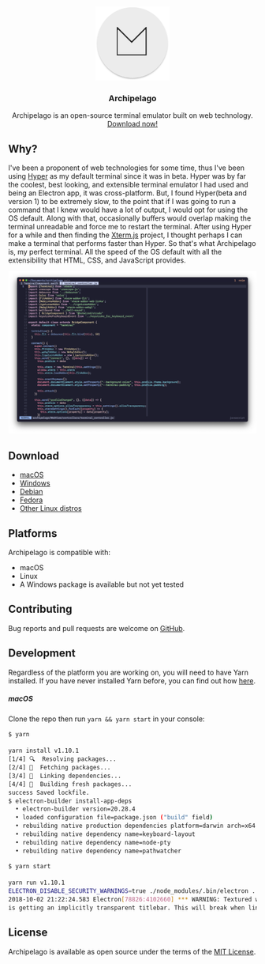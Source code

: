 <p align="center">
  <a href="https://github.com/npezza93/archipelago">
    <img src="https://github.com/npezza93/archipelago/blob/master/.github/logo.png" width="150">
  </a>

  <h3 align="center">Archipelago</h3>

  <p align="center">
    Archipelago is an open-source terminal emulator built on web technology.
    <br>
    <a href="https://archipelago-terminal.herokuapp.com/download">Download now!</a>
  </p>
</p>

## Why?

I've been a proponent of web technologies for some time, thus I've been using
[Hyper](https://github.com/zeit/hyper) as my default terminal since it was in beta.
Hyper was by far the coolest, best looking, and extensible terminal emulator I had used and being an Electron app, it was cross-platform. But, I found Hyper(beta and version 1) to be extremely slow, to the point that if I was going to run a command that I knew would have a lot of output, I would opt for using the OS default. Along with that, occasionally buffers would overlap making the terminal unreadable and force me to restart the terminal. After using Hyper for a while and then finding the [Xterm.js](https://xtermjs.org/) project, I thought perhaps I can make a terminal that performs faster than Hyper. So that's what Archipelago is, my perfect terminal. All the speed of the OS default with all the extensibility that HTML, CSS, and JavaScript provides.

![Screenshot](https://raw.githubusercontent.com/npezza93/archipelago/master/.github/screenshot.png)

## Download

- [macOS](https://archipelago-terminal.herokuapp.com/download/osx)
- [Windows](https://archipelago-terminal.herokuapp.com/download/win)
- [Debian](https://archipelago-terminal.herokuapp.com/download/linux_deb_64)
- [Fedora](https://archipelago-terminal.herokuapp.com/download/linux_rpm_64)
- [Other Linux distros](https://archipelago-terminal.herokuapp.com/download/64)

## Platforms

Archipelago is compatible with:

- macOS
- Linux
- A Windows package is available but not yet tested

## Contributing

Bug reports and pull requests are welcome on [GitHub](https://github.com/npezza93/archipelago).

## Development

Regardless of the platform you are working on, you will need to have Yarn installed. If you have never installed Yarn before, you can find out how [here](https://yarnpkg.com/en/docs/install).

##### macOS

Clone the repo then run `yarn && yarn start` in your console:

```bash
$ yarn

yarn install v1.10.1
[1/4] 🔍  Resolving packages...
[2/4] 🚚  Fetching packages...
[3/4] 🔗  Linking dependencies...
[4/4] 📃  Building fresh packages...
success Saved lockfile.
$ electron-builder install-app-deps
  • electron-builder version=20.28.4
  • loaded configuration file=package.json ("build" field)
  • rebuilding native production dependencies platform=darwin arch=x64
  • rebuilding native dependency name=keyboard-layout
  • rebuilding native dependency name=node-pty
  • rebuilding native dependency name=pathwatcher
```

```bash
$ yarn start

yarn run v1.10.1
ELECTRON_DISABLE_SECURITY_WARNINGS=true ./node_modules/.bin/electron .
2018-10-02 21:22:24.583 Electron[78826:4102660] *** WARNING: Textured window <AtomNSWindow: 0x7fc29bc2b1c0>
is getting an implicitly transparent titlebar. This will break when linking against newer SDKs. Use NSWindows -titlebarAppearsTransparent=YES instead.
```

## License

Archipelago is available as open source under the terms of the [MIT License](http://opensource.org/licenses/MIT).
